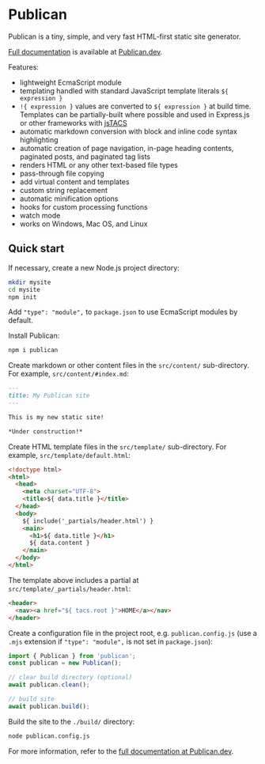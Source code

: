 # Publican

Publican is a tiny, simple, and very fast HTML-first static site generator.

[Full documentation](https://publican.dev/docs/) is available at [Publican.dev](https://publican.dev/).

Features:

* lightweight EcmaScript module
* templating handled with standard JavaScript template literals `${ expression }`
* `!{ expression }` values are converted to `${ expression }` at build time. Templates can be partially-built where possible and used in Express.js or other frameworks with [jsTACS](https://www.npmjs.com/package/jstacs)
* automatic markdown conversion with block and inline code syntax highlighting
* automatic creation of page navigation, in-page heading contents, paginated posts, and paginated tag lists
* renders HTML or any other text-based file types
* pass-through file copying
* add virtual content and templates
* custom string replacement
* automatic minification options
* hooks for custom processing functions
* watch mode
* works on Windows, Mac OS, and Linux


## Quick start

If necessary, create a new Node.js project directory:

```sh
mkdir mysite
cd mysite
npm init
```

Add `"type": "module",` to `package.json` to use EcmaScript modules by default.

Install Publican:

```sh
npm i publican
```

Create markdown or other content files in the `src/content/` sub-directory. For example, `src/content/#index.md`:

```md
---
title: My Publican site
---

This is my new static site!

*Under construction!*
```

Create HTML template files in the `src/template/` sub-directory. For example, `src/template/default.html`:

```html
<!doctype html>
<html>
  <head>
    <meta charset="UTF-8">
    <title>${ data.title }</title>
  </head>
  <body>
    ${ include('_partials/header.html') }
    <main>
      <h1>${ data.title }</h1>
      ${ data.content }
    </main>
  </body>
</html>
```

The template above includes a partial at `src/template/_partials/header.html`:

```html
<header>
  <nav><a href="${ tacs.root }">HOME</a></nav>
</header>
```

Create a configuration file in the project root, e.g. `publican.config.js` (use a `.mjs` extension if `"type": "module",` is not set in `package.json`):

```js
import { Publican } from 'publican';
const publican = new Publican();

// clear build directory (optional)
await publican.clean();

// build site
await publican.build();
```

Build the site to the `./build/` directory:

```sh
node publican.config.js
```

For more information, refer to the [full documentation at Publican.dev](https://publican.dev/docs/).
